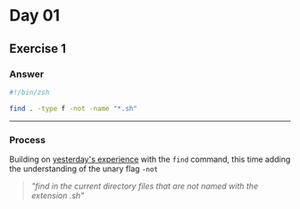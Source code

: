  # Day 01

## Exercise 1

### Answer
``` bash
#!/bin/zsh

find . -type f -not -name "*.sh"  
```


---
### Process
Building on [yesterday's experience](https://github.com/therootsixtyfour/42/tree/main/day00/ex10 "day00, ex10") with the ```find``` command, this time adding the understanding of the unary flag ```-not```

>*"find in the current directory files that are not named with the extension .sh"*